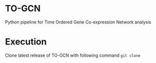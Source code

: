 # TO-GCN
Python pipeline for Time Ordered Gene Co-expression Network analysis

# Execution
Clone latest release of TO-GCN with following command
`git clone`
